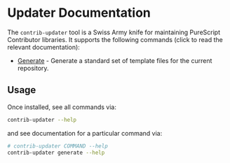 # Updater Documentation

The `contrib-updater` tool is a Swiss Army knife for maintaining PureScript Contributor libraries. It supports the following commands (click to read the relevant documentation):

- [Generate](./01-Generate.md) - Generate a standard set of template files for the current repository.

## Usage

Once installed, see all commands via:

```sh
contrib-updater --help
```

and see documentation for a particular command via:

```sh
# contrib-updater COMMAND --help
contrib-updater generate --help
```
